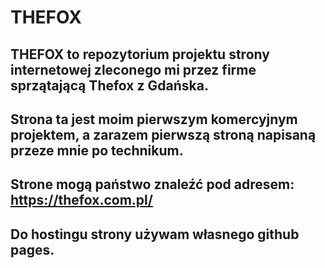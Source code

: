 # THEFOX
## THEFOX to repozytorium projektu strony internetowej zleconego mi przez firme sprzątającą Thefox z Gdańska.
## Strona ta jest moim pierwszym komercyjnym projektem, a zarazem pierwszą stroną napisaną przeze mnie po technikum.
## Strone mogą państwo znaleźć pod adresem: https://thefox.com.pl/
## Do hostingu strony używam własnego github pages.
